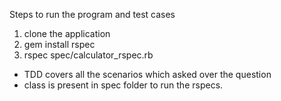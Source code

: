 Steps to run the program and test cases

1. clone the application
2. gem install rspec
3. rspec spec/calculator_rspec.rb

- TDD covers all the scenarios which asked over the question
- class is present in spec folder to run the rspecs.
